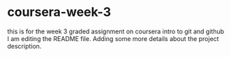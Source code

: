 # coursera-week-3
this is for the week 3 graded assignment on coursera intro to git and github
I am editing the README file. Adding some more details about the project description.
